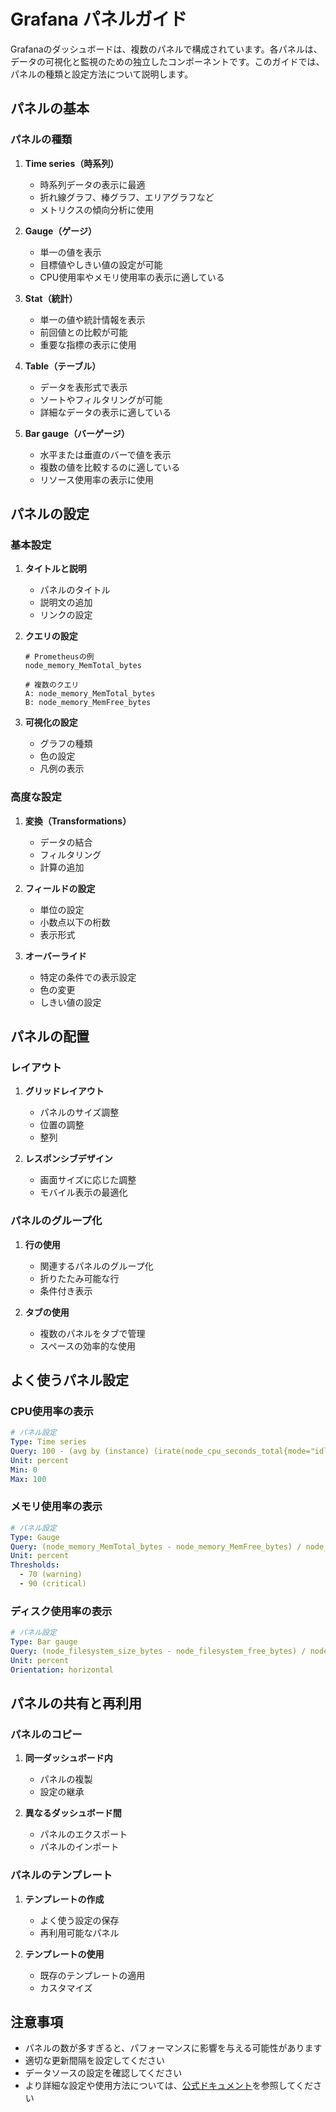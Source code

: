 # Grafana パネルガイド

Grafanaのダッシュボードは、複数のパネルで構成されています。各パネルは、データの可視化と監視のための独立したコンポーネントです。このガイドでは、パネルの種類と設定方法について説明します。

## パネルの基本

### パネルの種類

1. **Time series（時系列）**
   - 時系列データの表示に最適
   - 折れ線グラフ、棒グラフ、エリアグラフなど
   - メトリクスの傾向分析に使用

2. **Gauge（ゲージ）**
   - 単一の値を表示
   - 目標値やしきい値の設定が可能
   - CPU使用率やメモリ使用率の表示に適している

3. **Stat（統計）**
   - 単一の値や統計情報を表示
   - 前回値との比較が可能
   - 重要な指標の表示に使用

4. **Table（テーブル）**
   - データを表形式で表示
   - ソートやフィルタリングが可能
   - 詳細なデータの表示に適している

5. **Bar gauge（バーゲージ）**
   - 水平または垂直のバーで値を表示
   - 複数の値を比較するのに適している
   - リソース使用率の表示に使用

## パネルの設定

### 基本設定

1. **タイトルと説明**
   - パネルのタイトル
   - 説明文の追加
   - リンクの設定

2. **クエリの設定**
   ```promql
   # Prometheusの例
   node_memory_MemTotal_bytes
   
   # 複数のクエリ
   A: node_memory_MemTotal_bytes
   B: node_memory_MemFree_bytes
   ```

3. **可視化の設定**
   - グラフの種類
   - 色の設定
   - 凡例の表示

### 高度な設定

1. **変換（Transformations）**
   - データの結合
   - フィルタリング
   - 計算の追加

2. **フィールドの設定**
   - 単位の設定
   - 小数点以下の桁数
   - 表示形式

3. **オーバーライド**
   - 特定の条件での表示設定
   - 色の変更
   - しきい値の設定

## パネルの配置

### レイアウト

1. **グリッドレイアウト**
   - パネルのサイズ調整
   - 位置の調整
   - 整列

2. **レスポンシブデザイン**
   - 画面サイズに応じた調整
   - モバイル表示の最適化

### パネルのグループ化

1. **行の使用**
   - 関連するパネルのグループ化
   - 折りたたみ可能な行
   - 条件付き表示

2. **タブの使用**
   - 複数のパネルをタブで管理
   - スペースの効率的な使用

## よく使うパネル設定

### CPU使用率の表示

```yaml
# パネル設定
Type: Time series
Query: 100 - (avg by (instance) (irate(node_cpu_seconds_total{mode="idle"}[5m])) * 100)
Unit: percent
Min: 0
Max: 100
```

### メモリ使用率の表示

```yaml
# パネル設定
Type: Gauge
Query: (node_memory_MemTotal_bytes - node_memory_MemFree_bytes) / node_memory_MemTotal_bytes * 100
Unit: percent
Thresholds:
  - 70 (warning)
  - 90 (critical)
```

### ディスク使用率の表示

```yaml
# パネル設定
Type: Bar gauge
Query: (node_filesystem_size_bytes - node_filesystem_free_bytes) / node_filesystem_size_bytes * 100
Unit: percent
Orientation: horizontal
```

## パネルの共有と再利用

### パネルのコピー

1. **同一ダッシュボード内**
   - パネルの複製
   - 設定の継承

2. **異なるダッシュボード間**
   - パネルのエクスポート
   - パネルのインポート

### パネルのテンプレート

1. **テンプレートの作成**
   - よく使う設定の保存
   - 再利用可能なパネル

2. **テンプレートの使用**
   - 既存のテンプレートの適用
   - カスタマイズ

## 注意事項

- パネルの数が多すぎると、パフォーマンスに影響を与える可能性があります
- 適切な更新間隔を設定してください
- データソースの設定を確認してください
- より詳細な設定や使用方法については、[公式ドキュメント](https://grafana.com/docs/grafana/latest/panels/)を参照してください 
